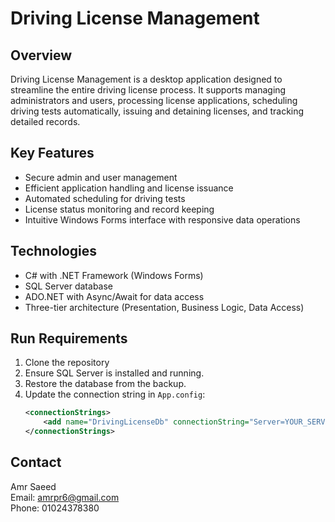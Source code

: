 # Driving License Management

## Overview  
Driving License Management is a desktop application designed to streamline the entire driving license process. It supports managing administrators and users, processing license applications, scheduling driving tests automatically, issuing and detaining licenses, and tracking detailed records.

## Key Features  
- Secure admin and user management  
- Efficient application handling and license issuance  
- Automated scheduling for driving tests  
- License status monitoring and record keeping  
- Intuitive Windows Forms interface with responsive data operations  

## Technologies  
- C# with .NET Framework (Windows Forms)  
- SQL Server database  
- ADO.NET with Async/Await for data access  
- Three-tier architecture (Presentation, Business Logic, Data Access)

## Run Requirements  
1. Clone the repository
2. Ensure SQL Server is installed and running.  
3. Restore the database from the backup.  
4. Update the connection string in `App.config`:  
   ```xml
   <connectionStrings>
       <add name="DrivingLicenseDb" connectionString="Server=YOUR_SERVER;Database=YOUR_DB;Trusted_Connection=True;" providerName="System.Data.SqlClient" />
   </connectionStrings>

## Contact  
Amr Saeed  
Email: amrpr6@gmail.com  
Phone: 01024378380
